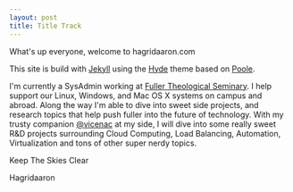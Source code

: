 ```yaml
---
layout: post
title: Title Track
---
```

What's up everyone, welcome to hagridaaron.com 

This site is build with [Jekyll](http://jekyllrb.com/) using the [Hyde](https://github.com/poole/hyde) theme based on [Poole](https://github.com/poole).

I'm currently a SysAdmin working at [Fuller Theological Seminary](http://www.fuller.edu). I help support our Linux, Windows, and Mac OS X systems on campus and abroad. Along the way I'm able to dive into sweet side projects, and research topics that help push fuller into the future of technology. With my trusty companion [@vicenac](http://twitter.com/vicenac) at my side, I will dive into some really sweet R&D projects surrounding Cloud Computing, Load Balancing, Automation, Virtualization and tons of other super nerdy topics.

Keep The Skies Clear

Hagridaaron
